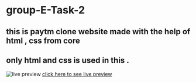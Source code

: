 # group-E-Task-2
## this is paytm clone website made with the help of html , css from core
## only html and css is used in this .
![live preview]()
[click here to see live preview](url)
